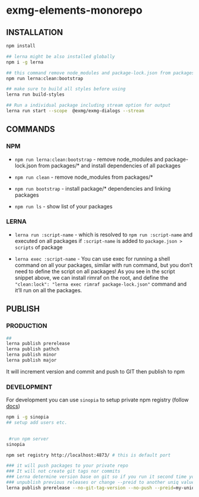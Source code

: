 # exmg-elements-monorepo

## INSTALLATION

```bash
npm install

## lerna might be also installed globally
npm i -g lerna

## this command remove node_modules and package-lock.json from packages/* and do execute lerna bootstrap
npm run lerna:clean:bootstrap

## make sure to build all styles before using
lerna run build-styles

## Run a individual package including stream option for output
lerna run start --scope  @exmg/exmg-dialogs --stream 
```

## COMMANDS
### NPM
- `npm run lerna:clean:bootstrap` - remove node_modules and package-lock.json from packages/*
and install dependencies of all packages

- `npm run clean` - remove node_modules from packages/*

- `npm run bootstrap` - install package/* dependencies and linking packages

- `npm run ls` - show list of your packages

### LERNA

- `lerna run :script-name` - which is resolved to `npm run :script-name` and executed on all packages if `:script-name` is added 
to `package.json > scripts` of package

- `lerna exec :script-name` - You can use exec for running a shell command on all your packages, similar with run command, but you don’t need to define the script on all packages!
 As you see in the script snippet above, we can install rimraf on the root, and define the `"clean:lock": "lerna exec rimraf package-lock.json"` command
 and it’ll run on all the packages.

## PUBLISH
### PRODUCTION
```bash
## 
lerna publish prerelease
lerna publish pathch
lerna publish minor
lerna publish major
```

It will increment version and commit and push to GIT then publish to npm

### DEVELOPMENT 
For development you can use `sinopia` to setup private npm registry (follow [docs](https://github.com/rlidwka/sinopia))

```bash
npm i -g sinopia
## setup add users etc.

 
 #run npm server
sinopia 

npm set registry http://localhost:4873/ # this is default port

### it will push packages to your private repo
### It will not create git tags nor commits
### Lerna determine version base on git so if you run it second time you have to 
### unpublish previous releases or change --preid to another uniq value
lerna publish prerelease --no-git-tag-version --no-push --preid=my-uniq-id
```
